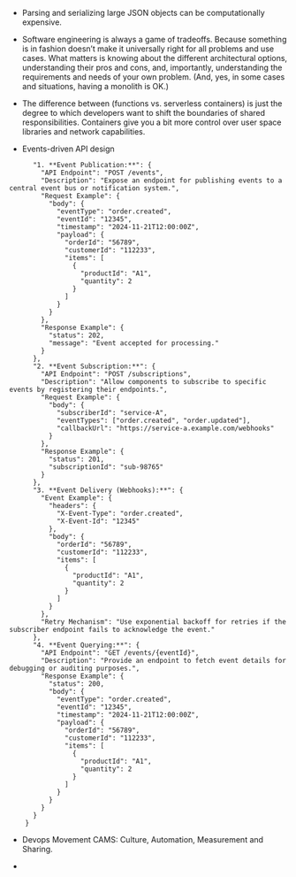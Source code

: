 *  Parsing and serializing large JSON objects can be computationally expensive.


* Software engineering is always a game of tradeoffs. Because something is in fashion doesn’t make it universally right for all problems and use cases.
What matters is knowing about the different architectural options, understanding
their pros and cons, and, importantly, understanding the requirements and needs of
your own problem. (And, yes, in some cases and situations, having a monolith is OK.)


* The difference between 
(functions vs. serverless containers) is just the degree to which developers want to shift the
boundaries of shared responsibilities. Containers give you a bit more control over
user space libraries and network capabilities.



* Events-driven API design
```
      "1. **Event Publication:**": {
        "API Endpoint": "POST /events",
        "Description": "Expose an endpoint for publishing events to a central event bus or notification system.",
        "Request Example": {
          "body": {
            "eventType": "order.created",
            "eventId": "12345",
            "timestamp": "2024-11-21T12:00:00Z",
            "payload": {
              "orderId": "56789",
              "customerId": "112233",
              "items": [
                {
                  "productId": "A1",
                  "quantity": 2
                }
              ]
            }
          }
        },
        "Response Example": {
          "status": 202,
          "message": "Event accepted for processing."
        }
      },
      "2. **Event Subscription:**": {
        "API Endpoint": "POST /subscriptions",
        "Description": "Allow components to subscribe to specific events by registering their endpoints.",
        "Request Example": {
          "body": {
            "subscriberId": "service-A",
            "eventTypes": ["order.created", "order.updated"],
            "callbackUrl": "https://service-a.example.com/webhooks"
          }
        },
        "Response Example": {
          "status": 201,
          "subscriptionId": "sub-98765"
        }
      },
      "3. **Event Delivery (Webhooks):**": {
        "Event Example": {
          "headers": {
            "X-Event-Type": "order.created",
            "X-Event-Id": "12345"
          },
          "body": {
            "orderId": "56789",
            "customerId": "112233",
            "items": [
              {
                "productId": "A1",
                "quantity": 2
              }
            ]
          }
        },
        "Retry Mechanism": "Use exponential backoff for retries if the subscriber endpoint fails to acknowledge the event."
      },
      "4. **Event Querying:**": {
        "API Endpoint": "GET /events/{eventId}",
        "Description": "Provide an endpoint to fetch event details for debugging or auditing purposes.",
        "Response Example": {
          "status": 200,
          "body": {
            "eventType": "order.created",
            "eventId": "12345",
            "timestamp": "2024-11-21T12:00:00Z",
            "payload": {
              "orderId": "56789",
              "customerId": "112233",
              "items": [
                {
                  "productId": "A1",
                  "quantity": 2
                }
              ]
            }
          }
        }
      }
    }
```



* Devops Movement CAMS: Culture, Automation, Measurement and Sharing.

* 